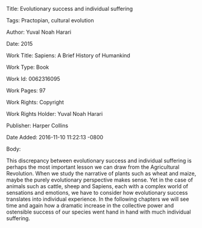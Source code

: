 Title:  Evolutionary success and individual suffering

Tags:   Practopian, cultural evolution

Author: Yuval Noah Harari

Date:   2015

Work Title: Sapiens: A Brief History of Humankind

Work Type: Book

Work Id: 0062316095

Work Pages: 97

Work Rights: Copyright

Work Rights Holder: Yuval Noah Harari

Publisher: Harper Collins

Date Added: 2016-11-10 11:22:13 -0800

Body: 

This discrepancy between evolutionary success and individual suffering is perhaps the most important lesson we can draw from the Agricultural Revolution. When we study the narrative of plants such as wheat and maize, maybe the purely evolutionary perspective makes sense. Yet in the case of animals such as cattle, sheep and Sapiens, each with a complex world of sensations and emotions, we have to consider how evolutionary success translates into individual experience. In the following chapters we will see time and again how a dramatic increase in the collective power and ostensible success of our species went hand in hand with much individual suffering. 

